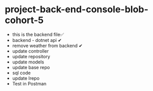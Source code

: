 # project-back-end-console-blob-cohort-5


- this is the backend file✅
- backend - dotnet api ✔
- remove weather from backend ✔
- update controller 
- update repository 
- update models 
- update base repo 
- sql code 
- update Irepo
- Test in Postman 